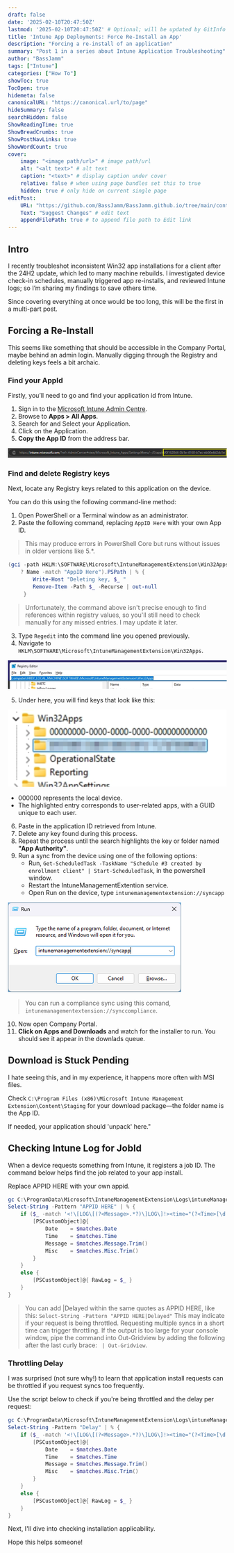 ```yaml
---
draft: false
date: '2025-02-10T20:47:50Z'
lastmod: '2025-02-10T20:47:50Z' # Optional; will be updated by GitInfo if enabled
title: 'Intune App Deployments: Force Re-Install an App'
description: "Forcing a re-install of an application"
summary: "Post 1 in a series about Intune Application Troubleshooting"
author: "BassJamm"
tags: ["Intune"]
categories: ["How To"]
showToc: true
TocOpen: true
hidemeta: false
canonicalURL: "https://canonical.url/to/page"
hideSummary: false
searchHidden: false
ShowReadingTime: true
ShowBreadCrumbs: true
ShowPostNavLinks: true
ShowWordCount: true
cover:
    image: "<image path/url>" # image path/url
    alt: "<alt text>" # alt text
    caption: "<text>" # display caption under cover
    relative: false # when using page bundles set this to true
    hidden: true # only hide on current single page
editPost:
    URL: "https://github.com/BassJamm/BassJamm.github.io/tree/main/content"
    Text: "Suggest Changes" # edit text
    appendFilePath: true # to append file path to Edit link
---
```


## Intro

I recently troubleshot inconsistent Win32 app installations for a client after the 24H2 update, which led to many machine rebuilds.
I investigated device check-in schedules, manually triggered app re-installs,
and reviewed Intune logs; so I’m sharing my findings to save others time.

Since covering everything at once would be too long, this will be the first in a multi-part post.

## Forcing a Re-Install

This seems like something that should be accessible in the Company Portal,
maybe behind an admin login. Manually digging through the Registry and deleting keys feels a bit archaic.

### Find your AppId

Firstly, you’ll need to go and find your application id from Intune.

1. Sign in to the [Microsoft Intune Admin Centre](https://intune.microsoft.com/).
2. Browse to **Apps > All Apps**.
3. Search for and Select your Application.
4. Click on the Application.
5. **Copy the App ID** from the address bar.

![FindAppID](img/FindAppId.png)

### Find and delete Registry keys

Next, locate any Registry keys related to this application on the device.

You can do this using the following command-line method:

1. Open PowerShell or a Terminal window as an administrator.  
2. Paste the following command, replacing `AppID Here` with your own App ID.  

> This may produce errors in PowerShell Core but runs without issues in older versions like 5.*.

```powershell
(gci -path HKLM:\SOFTWARE\Microsoft\IntuneManagementExtension\Win32Apps -Recurse | `
    ? Name -match "AppID Here").PSPath | % {
        Write-Host "Deleting key, $_ "
        Remove-Item -Path $_ -Recurse | out-null
     }
```

> Unfortunately, the command above isn't precise enough to find references within registry values,
> so you'll still need to check manually for any missed entries. I may update it later.

3. Type `Regedit` into the command line you opened previously.  
4. Navigate to `HKLM\SOFTWARE\Microsoft\IntuneManagementExtension\Win32Apps`.  

![RegPath](img/RegPath.png)

5. Under here, you will find keys that look like this:

![Regkeys](img/RegistryKeys.png)

+ 000000 represents the local device.
+ The highlighted entry corresponds to user-related apps, with a GUID unique to each user.

6. Paste in the application ID retrieved from Intune.  
7. Delete any key found during this process.  
8. Repeat the process until the search highlights the key or folder named **"App Authority"**.  
9. Run a sync from the device using one of the following options:  
    + Run, `Get-ScheduledTask -TaskName "Schedule #3 created by enrollment client" | Start-ScheduledTask`, in the powershell window.
    + Restart the IntuneManagementExtention service.
    + Open Run on the device, type `intunemanagementextension://syncapp`

![RUnSync](img/SyncApp.png)

> You can run a compliance sync using this comand, `intunemanagementextension://synccompliance`.

10. Now open Company Portal.
11. **Click on Apps and Downloads** and watch for the installer to run. You should see it appear in the downlads queue.

## Download is Stuck Pending

I hate seeing this, and in my experience, it happens more often with MSI files.  

Check `C:\Program Files (x86)\Microsoft Intune Management Extension\Content\Staging` for your download package—the folder name is the App ID.  

If needed, your application should 'unpack' here."

## Checking Intune Log for JobId

When a device requests something from Intune, it registers a job ID.
The command below helps find the job related to your app install.

Replace APPID HERE with your own appid.

```powershell
gc C:\ProgramData\Microsoft\IntuneManagementExtension\Logs\intuneManagement*.log | `
Select-String -Pattern "APPID HERE" | % {
    if ($_ -match '<!\[LOG\[(?<Message>.*?)\]LOG\]!><time="(?<Time>[\d:.]+)" date="(?<Date>\d{1,2}-\d{1,2}-\d{4})"(?<Misc>.*?)>') {
        [PSCustomObject]@{
            Date    = $matches.Date
            Time    = $matches.Time
            Message = $matches.Message.Trim()
            Misc    = $matches.Misc.Trim()
        }
    }
    else {
        [PSCustomObject]@{ RawLog = $_ }
    }
}
```

> You can add |Delayed within the same quotes as APPID HERE, like this: `Select-String -Pattern "APPID HERE|Delayed"`
> This may indicate if your request is being throttled. Requesting multiple syncs in a short time can trigger throttling.
> If the output is too large for your console window, pipe the command into Out-Gridview by adding the following after the last curly brace:
> ` | Out-Gridview`.

### Throttling Delay

I was surprised (not sure why!) to learn that application install requests can be throttled if you request syncs too frequently.

Use the script below to check if you're being throttled and the delay per request:

```powershell
gc C:\ProgramData\Microsoft\IntuneManagementExtension\Logs\intuneManagement*.log | `
Select-String -Pattern "Delay" | % {
    if ($_ -match '<!\[LOG\[(?<Message>.*?)\]LOG\]!><time="(?<Time>[\d:.]+)" date="(?<Date>\d{1,2}-\d{1,2}-\d{4})"(?<Misc>.*?)>') {
        [PSCustomObject]@{
            Date    = $matches.Date
            Time    = $matches.Time
            Message = $matches.Message.Trim()
            Misc    = $matches.Misc.Trim()
        }
    }
    else {
        [PSCustomObject]@{ RawLog = $_ }
    }
}
```

Next, I'll dive into checking installation applicability.

Hope this helps someone!
